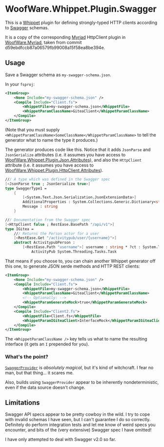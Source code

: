 # WoofWare.Whippet.Plugin.Swagger

This is a [Whippet](https://github.com/Smaug123/WoofWare.Whippet) plugin for defining strongly-typed HTTP clients according to [Swagger](https://swagger.io/) schemas.

It is a copy of the corresponding [Myriad](https://github.com/MoiraeSoftware/myriad) HttpClient plugin in [WoofWare.Myriad](https://github.com/Smaug123/WoofWare.Myriad), taken from commit d59ebdfccb87a06579fb99008a15f58ea8be394e.

## Usage

Save a Swagger schema as `my-swagger-schema.json`.

In your `fsproj`:

```xml
<ItemGroup>
    <None Include="my-swagger-schema.json" />
    <Compile Include="Client.fs">
        <WhippetFile>my-swagger-schema.json</WhippetFile>
        <WhippetParamClassName>GiteaClient</WhippetParamClassName>
    </Compile>
</ItemGroup>
```

(Note that you must supply `<WhippetParamClassName>SomeClassName</WhippetParamClassName>` to tell the generator what to name the type it produces.)

The generator produces code like this.
Notice that it adds `JsonParse` and `JsonSerialize` attributes (i.e. it assumes you have access to [WoofWare.Whippet.Plugin.Json.Attributes](https://www.nuget.org/packages/WoofWare.Whippet.Plugin.Json.Attributes)),
and also the `HttpClient` attribute (i.e. it assumes you have access to [WoofWare.Whippet.Plugin.HttpClient.Attributes](https://www.nuget.org/packages/WoofWare.Whippet.Plugin.HttpClient.Attributes)).

```fsharp
/// A type which was defined in the Swagger spec
[<JsonParse true ; JsonSerialize true>]
type SwaggerType1 =
    {
        [<System.Text.Json.Serialization.JsonExtensionData>]
        AdditionalProperties : System.Collections.Generic.Dictionary<string, System.Text.Json.Nodes.JsonNode>
        Message : string
    }

/// Documentation from the Swagger spec
[<HttpClient false ; RestEase.BasePath "/api/v1">]
type IGitea =
    /// Returns the Person actor for a user
    [<RestEase.Get "/activitypub/user/{username}">]
    abstract ActivitypubPerson :
        [<RestEase.Path "username">] username : string * ?ct : System.Threading.CancellationToken ->
            ActivityPub System.Threading.Tasks.Task
```

That means if you choose to, you can chain another Whippet generator off this one, to generate JSON serde methods and HTTP REST clients:

```xml
<ItemGroup>
    <None Include="my-swagger-schema.json" />
    <Compile Include="Client.fs">
        <WhippetFile>my-swagger-schema.json</WhippetFile>
        <WhippetParamClassName>GiteaClient</WhippetParamClassName>
        <!-- Optionally: -->
        <WhippetParamGenerateMock>true</WhippetParamGenerateMock>
    </Compile>
    <Compile Include="Client2.fs">
        <WhippetFile>Client.fs</WhippetFile>
        <WhippetParamIGiteaClient>InterfaceMock</WhippetParamIGiteaClient>
    </Compile>
</ItemGroup>
```

The `<WhippetParamClassName />` key tells us what to name the resulting interface (it gets an `I` prepended for you).

### What's the point?

[`SwaggerProvider`](https://github.com/fsprojects/SwaggerProvider) is *absolutely magical*, but it's kind of witchcraft.
I fear no man, but that thing… it scares me.

Also, builds using `SwaggerProvider` appear to be inherently nondeterministic, even if the data source doesn't change.

## Limitations

Swagger API specs appear to be pretty cowboy in the wild.
I try to cope with invalid schemas I have seen, but I can't guarantee I do so correctly.
Definitely do perform integration tests and let me know of weird specs you encounter, and bits of the (very extensive) Swagger spec I have omitted!

I have only attempted to deal with Swagger v2.0 so far.
